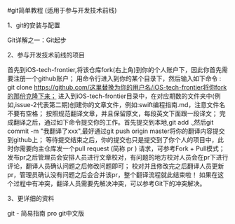 #git简单教程 (适用于参与开发技术前线)

1、git的安装与配置

Git详解之一：Git起步

2、参与开发技术前线的项目

首先到iOS-tech-frontier,将该仓库fork(右上角)到你的个人账户下，因此你首先需要注册一个github账户；
用命令行进入到你的某个目录下，然后输入如下命令 : git clone https://github.com/这里替换为你的用户名/iOS-tech-frontier将你fork的那份克隆下来；
进入到iOS-tech-frontier目录中，在对应期数的文件夹中(例如,issue-2代表第二期)创建你的文章文件，例如:swift编程指南.md，注意文件名不要有空格；
按照规范翻译文章，并且保留原文，每段英文下面跟一段译文；
完成翻译之后，通过如下命令提交你的工作。首先提交到本地,git add .,然后git commit -m "我翻译了xxx",最好通过git push origin master将你的翻译内容提交到github上；
等待提交结束之后，你的提交也只是提交到了你个人的项目中，此时你需要向主仓库发一个pull request (简称 pr ) 请求，可参考Fork + Pull模式；
发布pr之后管理员会安排人员进行文章校对，有问题的地方校对人员会在pr下进行评论，翻译人员确认问题之后修改问题即可；
校对并且修改完之后翻译人员更新pr，管理员确认没有问题之后会合并该pr，整个翻译流程就此结束啦！
如果在这个过程中有冲突，翻译人员需要先解决冲突，可以参考Git下的冲突解决。

3、更详细的资料

git - 简易指南 pro git中文版